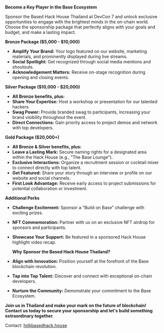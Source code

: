 **Become a Key Player in the Base Ecosystem**

Sponsor the Based Hack House Thailand at DevCon 7 and unlock exclusive opportunities to engage with the brightest minds in the on-chain world. Choose the sponsorship package that perfectly aligns with your goals and budget, and make a lasting impact.

**Bronze Package ($5,000 - $10,000)**

- **Amplify Your Brand:** Your logo featured on our website, marketing materials, and prominently displayed during live streams.
- **Social Spotlight:** Get recognized through social media mentions and shoutouts.
- **Acknowledgement Matters:** Receive on-stage recognition during opening and closing events.

**Silver Package ($10,000 - $20,000)**

- **All Bronze benefits, plus:**
- **Share Your Expertise:** Host a workshop or presentation for our talented hackers.
- **Swag Power:** Provide branded swag to participants, increasing your brand visibility throughout the event.
- **Direct Connections:** Gain priority access to project demos and network with top developers.

**Gold Package ($20,000+)**

- **All Bronze & Silver benefits, plus:**
- **Leave a Lasting Mark:** Secure naming rights for a designated area within the Hack House (e.g., "The Base Lounge").
- **Exclusive Interactions:** Organize a recruitment session or cocktail mixer to connect directly with top talent.
- **Get Featured:** Share your story through an interview or profile on our website and social channels.
- **First Look Advantage:** Receive early access to project submissions for potential collaboration or investment.

**Additional Perks**

- **Challenge Excitement:** Sponsor a "Build on Base" challenge with exciting prizes.
- **NFT Commemoration:** Partner with us on an exclusive NFT airdrop for sponsors and participants.
- **Showcase Your Support:** Be featured in a sponsored Hack House highlight video recap.
  
  **Why Sponsor the Based Hack House Thailand?**

- **Align with Innovation:** Position yourself at the forefront of the Base blockchain revolution.
- **Tap into Top Talent:** Discover and connect with exceptional on-chain developers.
- **Nurture the Community:** Demonstrate your commitment to the Base Ecosystem.

**Join us in Thailand and make your mark on the future of blockchain! Contact us today to secure your sponsorship and let's build something extraordinary together.**

Contact: hi@basedhack.house
